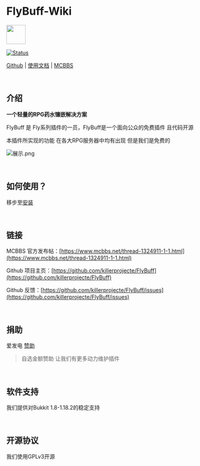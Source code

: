 # FlyBuff-Wiki

<img src="https://attachment.mcbbs.net/data/myattachment/forum/202204/13/162904cvm6hh6lh6735yrr.png" width="50px" />

<br />

[![Status](https://img.shields.io/badge/License-GPL-green.svg)](https://github.com/killerprojecte/FlyBuff)

[Github](https://github.com/killerprojecte/FlyBuff) | [使用文档](https://flybuff.rgbmc.ml) | [MCBBS](https://www.mcbbs.net/thread-1324911-1-1.html)

<br />

## 介绍

**一个轻量的RPG药水镶嵌解决方案**

FlyBuff 是 Fly系列插件的一员，FlyBuff是一个面向公众的免费插件 且代码开源

本插件所实现的功能 在各大RPG服务器中均有出现 但是我们是免费的

![展示.png](https://s1.328888.xyz/2022/04/09/XO5iq.gif)

<br />

## 如何使用？

移步至[安装](INSTALL.md)

<br />

## 链接

MCBBS 官方发布帖：[https://www.mcbbs.net/thread-1324911-1-1.html](https://www.mcbbs.net/thread-1324911-1-1.html)

Github 项目主页：[https://github.com/killerprojecte/FlyBuff](https://github.com/killerprojecte/FlyBuff)

Github 反馈：[https://github.com/killerprojecte/FlyBuff/issues](https://github.com/killerprojecte/FlyBuff/issues)

<br />

## 捐助

爱发电 [赞助](https://afdian.net/@xiii-era)

> 自选金额赞助 让我们有更多动力维护插件

<br />

## 软件支持

我们提供对Bukkit 1.8-1.18.2的稳定支持


<br />

## 开源协议

我们使用GPLv3开源
